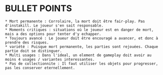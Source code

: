 # BULLET POINTS
    * Mort permanente : Corrolaire, la mort doit être fair-play. Pas d'instakill. Le joueur s'en sait responsable.
    * Moments critiques : situations où le joueur est en danger de mort, mais a des options pour tenter d'y echapper.
    * Toujours avancé : Le joueur doit être encouragé a avancer, et donc à prendre des risques.
    * variété : Puisque mort permanente, les parties sont rejouées. Chaque partie doit se distinguer.
    * Multi usages : Dans l'ideal, un element de gameplay doit avoir au moins 4 usages / variantes interessantes.
    * Pas de collectionnite : Il faut utiliser les objets pour progresser, pas les conserver eternellement.

